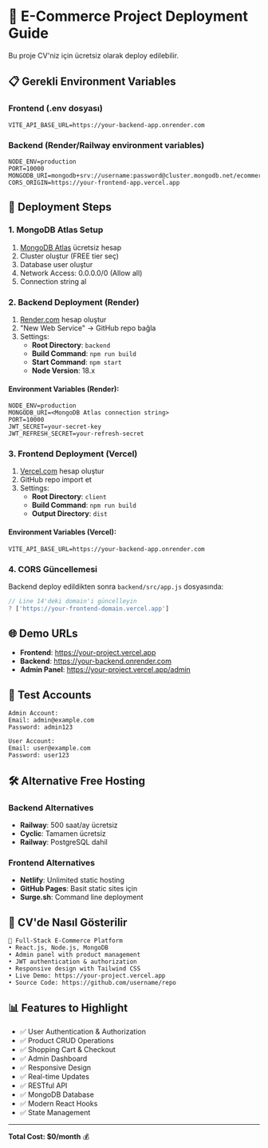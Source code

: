 # 🚀 E-Commerce Project Deployment Guide

Bu proje CV'niz için ücretsiz olarak deploy edilebilir.

## 📋 Gerekli Environment Variables

### Frontend (.env dosyası)
```env
VITE_API_BASE_URL=https://your-backend-app.onrender.com
```

### Backend (Render/Railway environment variables)
```env
NODE_ENV=production
PORT=10000
MONGODB_URI=mongodb+srv://username:password@cluster.mongodb.net/ecommerce
CORS_ORIGIN=https://your-frontend-app.vercel.app
```

## 🎯 Deployment Steps

### 1. MongoDB Atlas Setup
1. [MongoDB Atlas](https://www.mongodb.com/cloud/atlas) ücretsiz hesap
2. Cluster oluştur (FREE tier seç)
3. Database user oluştur
4. Network Access: 0.0.0.0/0 (Allow all)
5. Connection string al

### 2. Backend Deployment (Render)
1. [Render.com](https://render.com) hesap oluştur
2. "New Web Service" → GitHub repo bağla
3. Settings:
   - **Root Directory**: `backend`
   - **Build Command**: `npm run build`
   - **Start Command**: `npm start`
   - **Node Version**: 18.x

#### Environment Variables (Render):
```
NODE_ENV=production
MONGODB_URI=<MongoDB Atlas connection string>
PORT=10000
JWT_SECRET=your-secret-key
JWT_REFRESH_SECRET=your-refresh-secret
```

### 3. Frontend Deployment (Vercel)
1. [Vercel.com](https://vercel.com) hesap oluştur
2. GitHub repo import et
3. Settings:
   - **Root Directory**: `client`
   - **Build Command**: `npm run build`
   - **Output Directory**: `dist`

#### Environment Variables (Vercel):
```
VITE_API_BASE_URL=https://your-backend-app.onrender.com
```

### 4. CORS Güncellemesi
Backend deploy edildikten sonra `backend/src/app.js` dosyasında:
```javascript
// Line 14'deki domain'i güncelleyin
? ['https://your-frontend-domain.vercel.app']
```

## 🌐 Demo URLs
- **Frontend**: https://your-project.vercel.app
- **Backend**: https://your-backend.onrender.com
- **Admin Panel**: https://your-project.vercel.app/admin

## 📱 Test Accounts
```
Admin Account:
Email: admin@example.com
Password: admin123

User Account:
Email: user@example.com
Password: user123
```

## 🛠️ Alternative Free Hosting

### Backend Alternatives
- **Railway**: 500 saat/ay ücretsiz
- **Cyclic**: Tamamen ücretsiz
- **Railway**: PostgreSQL dahil

### Frontend Alternatives
- **Netlify**: Unlimited static hosting
- **GitHub Pages**: Basit static sites için
- **Surge.sh**: Command line deployment

## 🎨 CV'de Nasıl Gösterilir

```
🛒 Full-Stack E-Commerce Platform
• React.js, Node.js, MongoDB
• Admin panel with product management
• JWT authentication & authorization
• Responsive design with Tailwind CSS
• Live Demo: https://your-project.vercel.app
• Source Code: https://github.com/username/repo
```

## 📊 Features to Highlight
- ✅ User Authentication & Authorization
- ✅ Product CRUD Operations
- ✅ Shopping Cart & Checkout
- ✅ Admin Dashboard
- ✅ Responsive Design
- ✅ Real-time Updates
- ✅ RESTful API
- ✅ MongoDB Database
- ✅ Modern React Hooks
- ✅ State Management

---
**Total Cost: $0/month** 💰